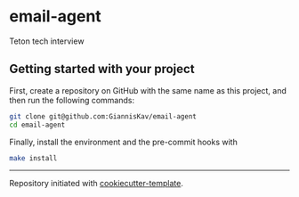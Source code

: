 # email-agent

Teton tech interview

## Getting started with your project

First, create a repository on GitHub with the same name as this project, and then run the following commands:

```bash
git clone git@github.com:GiannisKav/email-agent
cd email-agent
```

Finally, install the environment and the pre-commit hooks with

```bash
make install
```

---

Repository initiated with [cookiecutter-template](https://github.com/GiannisKav/cookiecutter-template).
